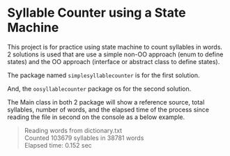 # Syllable Counter using a State Machine
This project is for practice using state machine to count syllables in words. 2 solutions is used that are use a simple non-OO approach (enum to define states) and the OO approach (interface or abstract class to define states).

The package named `simplesyllablecounter` is for the first solution.

And, the `oosyllablecounter` package os for the second solution.

The Main class in both 2 package will show a reference source, total syllables, number of words, and the elapsed time of the process since reading the file in second on the console as a below example.

> Reading words from dictionary.txt<br>
> Counted 103679 syllables in 38781 words<br>
> Elapsed time: 0.152 sec <br>
